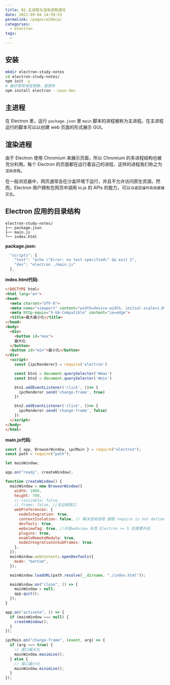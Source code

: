 ```yaml
---
title: 02.主进程与渲染进程通讯
date: 2021-09-04 14:59:53
permalink: /pages/e24bca/
categories:
  - electron
tags:
  - 
---
```


## 安装

```bash
mkdir electron-study-notes
cd electron-study-notes/
npm init -y
# 最好使用淘宝镜像，速度快
npm install electron --save-dev
```

## 主进程

在 Electron 里，运行 `package.json` 里 `main` 脚本的进程被称为主进程。在主进程运行的脚本可以以创建 web 页面的形式展示 GUI。

## 渲染进程

由于 Electron 使用 Chromium 来展示页面，所以 Chromium 的多进程结构也被充分利用。每个 Electron 的页面都在运行着自己的进程，这样的进程我们称之为`渲染进程`。

在一般浏览器中，网页通常会在沙盒环境下运行，并且不允许访问原生资源。然而，Electron 用户拥有在网页中调用 io.js 的 APIs 的能力，可以`与底层操作系统直接交互`。

## Electron 应用的目录结构

``` none
electron-study-notes/
├── package.json
├── main.js
└── index.html
```

**package.json:**

``` javascript {3}
  "scripts": {
    "test": "echo \"Error: no test specified\" && exit 1",
    "dev": "electron ./main.js"
  },
```

**index.html代码:**

``` html
<!DOCTYPE html>
<html lang="en">
<head>
  <meta charset="UTF-8">
  <meta name="viewport" content="width=device-width, initial-scale=1.0">
  <meta http-equiv="X-UA-Compatible" content="ie=edge">
  <title>最大最小化</title>
</head>
<body>
  <div>
    <button id="max">
    最大化
  </button>
  <button id="min">最小化</button>  
</div>
  <script>
    const {ipcRenderer} = require('electron')

    const btn1 = document.querySelector('#max')
    const btn2 = document.querySelector('#min')

    btn1.addEventListener('click', ()=> {
      ipcRenderer.send('change-frame', true)
    })

    btn2.addEventListener('click', ()=> {
      ipcRenderer.send('change-frame', false)
    })
  </script>
</body>
</html>
```

**main.js代码:**

``` js
const { app, BrowserWindow, ipcMain } = require("electron");
const path = require("path");

let mainWindow;

app.on("ready", createWindow);

function createWindow() {
  mainWindow = new BrowserWindow({
    width: 1000,
    height: 700,
    // resizable: false,
    // frame: false, //无边框窗口
    webPreferences: {
      nodeIntegration: true,
      contextIsolation: false, // 解决渲染进程 报错 require is not defined
      devTools: true,
      webviewTag: true, //开启webview 标签 Electron >= 5 后需要开启
      plugins: true,
      enableRemoteModule: true,
      nodeIntegrationInSubFrames: true,
    },
  });
  mainWindow.webContents.openDevTools({
    mode: "bottom",
  });

  mainWindow.loadURL(path.resolve(__dirname, "./index.html"));

  mainWindow.on("close", () => {
    mainWindow = null;
    app.quit();
  });
}

app.on("activete", () => {
  if (mainWindow === null) {
    createWindow();
  }
});

ipcMain.on("change-frame", (event, arg) => {
  if (arg === true) {
    // 窗口最大化
    mainWindow.maximize();
  } else {
    // 窗口最小化
    mainWindow.minimize();
  }
});

```
